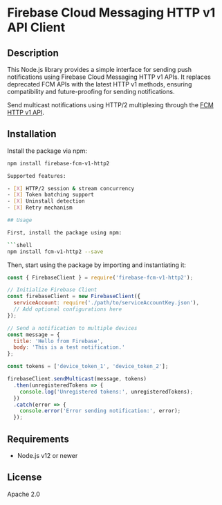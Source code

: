 # Firebase Cloud Messaging HTTP v1 API Client

## Description

This Node.js library provides a simple interface for sending push notifications using Firebase Cloud Messaging HTTP v1 APIs. It replaces deprecated FCM APIs with the latest HTTP v1 methods, ensuring compatibility and future-proofing for sending notifications.

Send multicast notifications using HTTP/2 multiplexing through the [FCM HTTP v1 API](https://firebase.google.com/docs/reference/fcm/rest/v1/projects.messages/send).

## Installation

Install the package via npm:

```sh
npm install firebase-fcm-v1-http2

Supported features:

- [X] HTTP/2 session & stream concurrency
- [X] Token batching support
- [X] Uninstall detection
- [X] Retry mechanism

## Usage

First, install the package using npm:

```shell
npm install fcm-v1-http2 --save
```

Then, start using the package by importing and instantiating it:

```js
const { FirebaseClient } = require('firebase-fcm-v1-http2');

// Initialize Firebase Client
const firebaseClient = new FirebaseClient({
  serviceAccount: require('./path/to/serviceAccountKey.json'),
  // Add optional configurations here
});

// Send a notification to multiple devices
const message = {
  title: 'Hello from Firebase',
  body: 'This is a test notification.'
};

const tokens = ['device_token_1', 'device_token_2'];

firebaseClient.sendMulticast(message, tokens)
  .then(unregisteredTokens => {
    console.log('Unregistered tokens:', unregisteredTokens);
  })
  .catch(error => {
    console.error('Error sending notification:', error);
  });

```

## Requirements

* Node.js v12 or newer

## License

Apache 2.0
